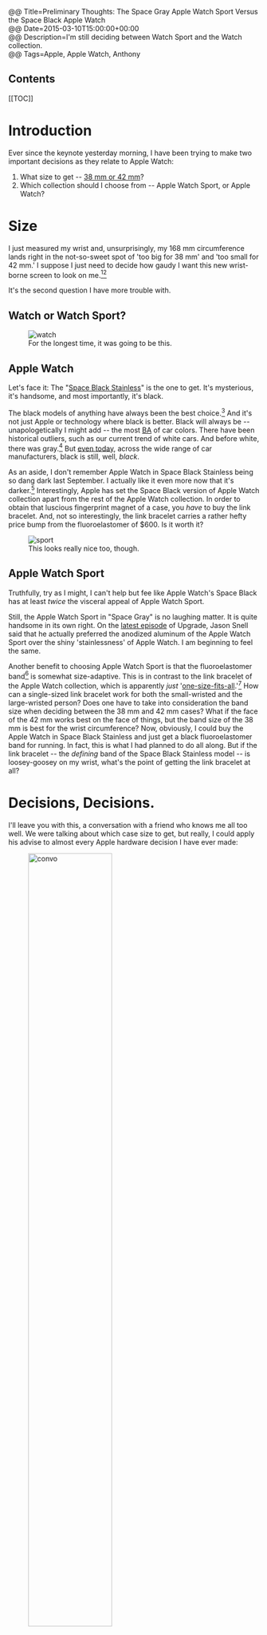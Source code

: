 @@ Title=Preliminary Thoughts: The Space Gray Apple Watch Sport Versus the Space Black Apple Watch  
@@ Date=2015-03-10T15:00:00+00:00  
@@ Description=I'm still deciding between Watch Sport and the Watch collection.  
@@ Tags=Apple, Apple Watch, Anthony  

<h2>Contents</h2>

[[TOC]]

# Introduction

Ever since the keynote yesterday morning, I have been trying to make two important decisions as they relate to Apple Watch:

1. What size to get -- [38 mm or 42 mm][theoveranalyzed]?
 2. Which collection should I choose from -- Apple Watch Sport, or Apple Watch?

# Size

I just measured my wrist and, unsurprisingly, my 168 mm circumference lands right in the not-so-sweet spot of 'too big for 38 mm' and 'too small for 42 mm.' I suppose I just need to decide how gaudy I want this new wrist-borne screen to look on me.[^wh][^up]

It's the second question I have more trouble with. 

## Watch or Watch Sport?

<figure>
	<img src="http://d.pr/i/1jzlL+" alt="watch"  />
	<figcaption>For the longest time, it was going to be this.</figcaption>
</figure>

## Apple Watch

Let's face it: The "[Space Black Stainless][apple]" is the one to get. It's mysterious, it's handsome, and most importantly, it's black. 

The black models of anything have always been the best choice.[^re] And it's not just Apple or technology where black is better. Black will always be -- unapologetically I might add -- the most [BA][urbandictionary] of car colors. There have been historical outliers, such as our current trend of white cars. And before white, there was gray.[^rem] But [even today][astroawani], across the wide range of car manufacturers, black is still, well, *black*. 

As an aside, I don't remember Apple Watch in Space Black Stainless being so dang dark last September. I actually like it even more now that it's darker.[^di] Interestingly, Apple has set the Space Black version of Apple Watch  collection apart from the rest of the Apple Watch collection. In order to obtain that luscious fingerprint magnet of a case, you *have* to buy the link bracelet. And, not so interestingly, the link bracelet carries a rather hefty price bump from the fluoroelastomer of $600. Is it worth it?

<figure>
	<img src="http://d.pr/i/161KY+" alt="sport"  />
	<figcaption>This looks really nice too, though.</figcaption>
</figure>

## Apple Watch Sport

Truthfully, try as I might, I can't help but fee like Apple Watch's Space Black has at least *twice* the visceral appeal of Apple Watch Sport. 

Still, the Apple Watch Sport in "Space Gray" is no laughing matter. It is quite handsome in its own right. On the [latest episode][relay] of Upgrade, Jason Snell said that he actually preferred the anodized aluminum of the Apple Watch Sport over the shiny 'stainlessness' of Apple Watch. I am beginning to feel the same.

Another benefit to choosing Apple Watch Sport is that the fluoroelastomer band[^rub] is somewhat size-adaptive. This is in contrast to the link bracelet of the Apple Watch collection, which is apparently *just* '[one-size-fits-all][d].'[^sou] How can a single-sized link bracelet work for both the small-wristed and the large-wristed person? Does one have to take into consideration the band size when deciding between the 38 mm and 42 mm cases? What if the face of the 42 mm works best on the face of things, but the band size of the 38 mm is best for the wrist circumference? Now, obviously, I could buy the Apple Watch in Space Black Stainless and just get a black fluoroelastomer band for running. In fact, this is what I had planned to do all along. But if the link bracelet -- the *defining* band of the Space Black Stainless model -- is loosey-goosey on my wrist, what's the point of getting the link bracelet at all?

# Decisions, Decisions.

I'll leave you with this, a conversation with a friend who knows me all too well. We were talking about which case size to get, but really, I could apply his advise to almost every Apple hardware decision I have ever made:

<figure>
	<img src="http://d.pr/i/13VbL+" alt="convo" width="63%" />
	<figcaption>Touche.</figcaption>
</figure>

<div class="update"><h3 id="update">Update</h3>

<p>Casey Liss <a href="http://www.caseyliss.com/2015/3/11/apple-watch-paper-try-on">linked</a> to this <a href="http://exactfitnessapps.com/try-it-on-apple-watch-sizing-guide.html">post</a> by fitness company Exact Fitness, in which you can print out a mockup, cut it out, and 'try on' an Apple Watch in whatever size/band choice you are considering.</p> 

<p>I used something <a href="https://instagram.com/toniwonkanobi/p/syXZwJwz3Y/">similar</a> last September when there were <a href="http://thenextweb.com/apple/2014/09/09/apple-unveils-iphone-6/">suddenly</a> <i>two</i> iPhone sizes to choose from.</p>

<figure>
	<img src="http://d.pr/i/10oi3+" alt="mockups" width="63%" />
	<figcaption>Mockups</figcaption>
</figure>

</div>

<div class="update"><h3 id="anotherupdate">Another Update</h3>

<p>I found this little nugget of knowledge regarding the Apple Watch link bracelet:</p>

<figure>
	<img src="https://pbs.twimg.com/media/B__JFBzUQAEqzn9.png" alt="links" width="63%" />
	<figcaption>From <a href="http://howtospendit.ft.com/articles/77791-the-man-behind-the-apple-watch">this</a> interview with Jony Ive by Nick Foulkes</figcaption>
</figure>

</div>

[^wh]: Where `gaudiness` and `case diameter` are directly proportional `∝`
[^up]: Update: I found this [article][mcelhearn], which noted how the Apple Store iOS app includes actual-size [screen] previews of both cases sizes. So that helps.
[^re]: Remember [this][512pixels], and now, [this][twitter]?
[^rem]: Remember when gray supplanted black as the 'it' color for the 997?
[^di]: Did Apple change the finish or did the previous images depict the same watch but in a different light?
[^rub]: "Rubber," said the [supermodel][apple 2]
[^sou]: [Source][apple 3]

[512pixels]: http://www.512pixels.net/blog/2015/2/future-classics-the-black-macbook
[apple]: http://www.apple.com/watch/apple-watch/space-black-stainless-steel-case-space-black-link-bracelet/
[apple 2]: https://www.apple.com/watch/christy-turlington-burns/
[apple 3]: http://store.apple.com/Catalog/regional/amr/pdf/static/pdf/content/Watch_Sizing_Guide.pdf
[astroawani]: http://car.astroawani.com/detail/news-grey-new-black-47911
[d]: http://d.pr/i/12Qgx+
[mcelhearn]: http://www.mcelhearn.com/try-out-apple-watch-sizes-on-your-wrist/
[relay]: http://www.relay.fm/upgrade/26
[theoveranalyzed]: http://www.theoveranalyzed.net/2015/3/9/apple-watch-sizing-38-mm-or-42-mm
[twitter]: https://twitter.com/viticci/status/575014129095864320
[urbandictionary]: http://nl.urbandictionary.com/define.php?term=BA&amp;defid=1081389